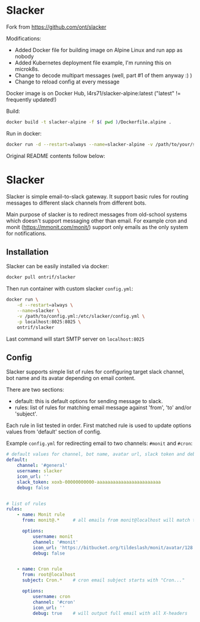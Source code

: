 # Slacker

Fork from https://github.com/ont/slacker 

Modifications:
  * Added Docker file for building image on Alpine Linux and run app as nobody
  * Added Kubernetes deployment file example, I'm running this on microk8s. 
  * Change to decode multipart messages (well, part #1 of them anyway :) ) 
  * Change to reload config at every message

Docker image is on Docker Hub, l4rs71/slacker-alpine:latest 
("latest" != frequently updated!)

Build: 
```bash
docker build -t slacker-alpine -f $( pwd )/Dockerfile.alpine .
```

Run in docker:
```bash
docker run -d --restart=always --name=slacker-alpine -v /path/to/your/slacker-config.yml:/etc/slacker/config.yml -p 25:8025 slacker-alpine:latest
```

Original README contents follow below:

# Slacker

Slacker is simple email-to-slack gateway. It support basic rules for routing
messages to different slack channels from different bots.

Main purpose of slacker is to redirect messages from old-school systems which doesn't
support messaging other than email. For example cron and monit
(https://mmonit.com/monit/) support only emails as the only system for
notifications.

## Installation

Slacker can be easily installed via docker:

```bash
docker pull ontrif/slacker
```

Then run container with custom slacker `config.yml`:

```bash
docker run \
    -d --restart=always \
    --name=slacker \
    -v /path/to/config.yml:/etc/slacker/config.yml \
    -p localhost:8025:8025 \
    ontrif/slacker
```
Last command will start SMTP server on `localhost:8025`

## Config

Slacker supports simple list of rules for configuring target slack channel, bot
name and its avatar depending on email content.

There are two sections:
  * default: this is default options for sending message to slack.
  * rules: list of rules for matching email message against 'from', 'to' and/or 'subject'.

Each rule in list tested in order. First matched rule is used to update
options values from 'default' section of config.

Example `config.yml` for redirecting email to two channels: `#monit` and `#cron`:
```yaml
# default values for channel, bot name, avatar url, slack token and debug mode
default:
    channel: '#general'
    username: slacker
    icon_url: ''
    slack_token: xoxb-00000000000-aaaaaaaaaaaaaaaaaaaaaaaa
    debug: false


# list of rules
rules:
    - name: Monit rule
      from: monit@.*     # all emails from monit@localhost will match this rule

      options:
          username: monit
          channel: '#monit'
          icon_url: 'https://bitbucket.org/tildeslash/monit/avatar/128'
          debug: false


    - name: Cron rule
      from: root@localhost
      subject: Cron.*    # cron email subject starts with "Cron..."

      options:
          username: cron
          channel: '#cron'
          icon_url: ''
          debug: true    # will output full email with all X-headers
```
